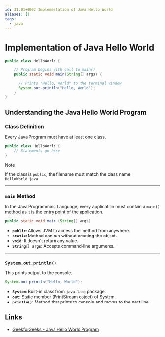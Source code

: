 ```yaml
---
id: 31.01+0002 Implementation of Java Hello World
aliases: []
tags:
  - java
---
```


# Implementation of Java Hello World

```java
public class HelloWorld {

    // Program begins with call to main()
    public static void main(String[] args) {

      // Prints "Hello, World" to the terminal window
      System.out.println("Hello, World");
    }
}
```

## Understanding the Java Hello World Program

### Class Definition

Every Java Program must have at least one class.

```java
public class HelloWorld {
    // Statements go here
}
```

> [!NOTE]
> If the class is `public`, the filename must match the class name
> `HelloWorld.java`

---

### `main` Method

In the Java Programming Language, every application must contain a `main()` method
as it is the entry point of the application.

```java
public static void main (String[] args)
```

- **`public`**: Allows JVM to access the method from anywhere.
- **`static`**: Method can run without creating the object.
- **`void`**: It doesn't return any value.
- **`String[] args`**: Accepts command-line arguments.

---

### `System.out.println()`

This prints output to the console.

```java
System.out.println("Hello, World");
```

- **`System`**: Built-in class from `java.lang` package.
- **`out`**: Static member (PrintStream object) of System.
- **`println()`**: Method that prints to console and moves to the next line.

## Links

- [GeekforGeeks - Java Hello World Program](https://www.geeksforgeeks.org/java/java-hello-world-program/)
